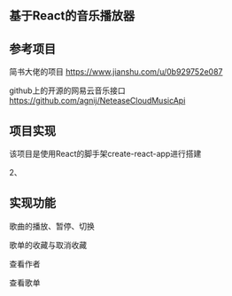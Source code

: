 ## 基于React的音乐播放器

## 参考项目
简书大佬的项目 https://www.jianshu.com/u/0b929752e087

github上的开源的网易云音乐接口 https://github.com/agnij/NeteaseCloudMusicApi

## 项目实现
该项目是使用React的脚手架create-react-app进行搭建

2、

## 实现功能
歌曲的播放、暂停、切换

歌单的收藏与取消收藏

查看作者

查看歌单

## 
